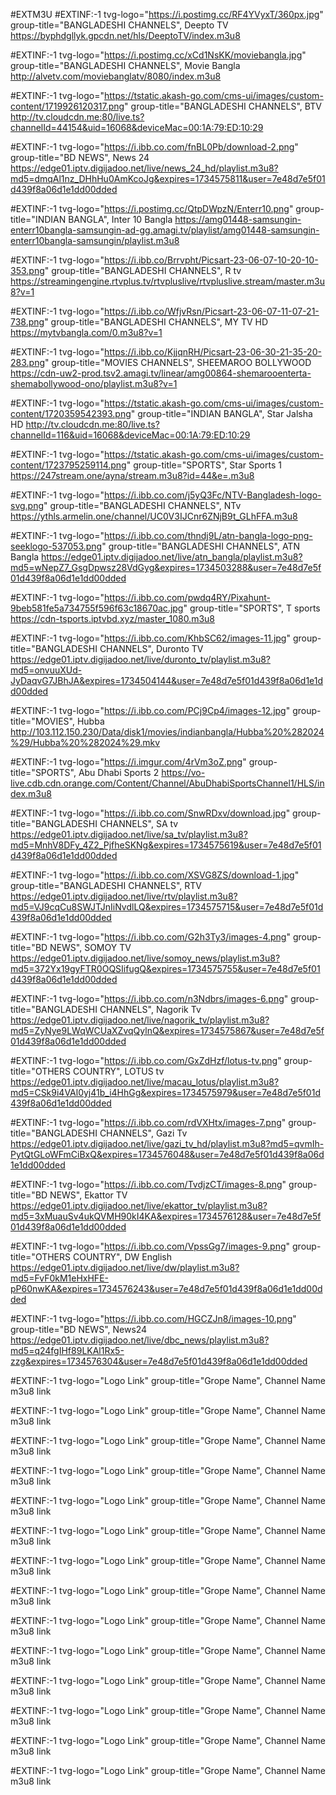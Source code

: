 #EXTM3U
#EXTINF:-1 tvg-logo="https://i.postimg.cc/RF4YVyxT/360px.jpg" group-title="BANGLADESHI CHANNELS", Deepto TV
https://byphdgllyk.gpcdn.net/hls/DeeptoTV/index.m3u8

#EXTINF:-1 tvg-logo="https://i.postimg.cc/xCd1NsKK/moviebangla.jpg" group-title="BANGLADESHI CHANNELS", Movie Bangla
http://alvetv.com/moviebanglatv/8080/index.m3u8

#EXTINF:-1 tvg-logo="https://tstatic.akash-go.com/cms-ui/images/custom-content/1719926120317.png" group-title="BANGLADESHI CHANNELS", BTV
http://tv.cloudcdn.me:80/live.ts?channelId=44154&uid=16068&deviceMac=00:1A:79:ED:10:29

#EXTINF:-1 tvg-logo="https://i.ibb.co.com/fnBL0Pb/download-2.png" group-title="BD NEWS", News 24
https://edge01.iptv.digijadoo.net/live/news_24_hd/playlist.m3u8?md5=dmqAl1nz_DHhHu0AmKcoJg&expires=1734575811&user=7e48d7e5f01d439f8a06d1e1dd00dded

#EXTINF:-1 tvg-logo="https://i.postimg.cc/QtpDWpzN/Enterr10.png" group-title="INDIAN BANGLA", Inter 10 Bangla
https://amg01448-samsungin-enterr10bangla-samsungin-ad-gg.amagi.tv/playlist/amg01448-samsungin-enterr10bangla-samsungin/playlist.m3u8

#EXTINF:-1 tvg-logo="https://i.ibb.co/Brrvpht/Picsart-23-06-07-10-20-10-353.png" group-title="BANGLADESHI CHANNELS", R tv
https://streamingengine.rtvplus.tv/rtvpluslive/rtvpluslive.stream/master.m3u8?v=1

#EXTINF:-1 tvg-logo="https://i.ibb.co/WfjvRsn/Picsart-23-06-07-11-07-21-738.png" group-title="BANGLADESHI CHANNELS", MY TV HD
https://mytvbangla.com/0.m3u8?v=1

#EXTINF:-1 tvg-logo="https://i.ibb.co/KjjqnRH/Picsart-23-06-30-21-35-20-283.png" group-title="MOVIES CHANNELS", SHEEMAROO BOLLYWOOD
https://cdn-uw2-prod.tsv2.amagi.tv/linear/amg00864-shemarooenterta-shemabollywood-ono/playlist.m3u8?v=1

#EXTINF:-1 tvg-logo="https://tstatic.akash-go.com/cms-ui/images/custom-content/1720359542393.png" group-title="INDIAN BANGLA", Star Jalsha HD
http://tv.cloudcdn.me:80/live.ts?channelId=116&uid=16068&deviceMac=00:1A:79:ED:10:29

#EXTINF:-1 tvg-logo="https://tstatic.akash-go.com/cms-ui/images/custom-content/1723795259114.png" group-title="SPORTS", Star Sports 1
https://247stream.one/ayna/stream.m3u8?id=44&e=.m3u8

#EXTINF:-1 tvg-logo="https://i.ibb.co.com/j5yQ3Fc/NTV-Bangladesh-logo-svg.png" group-title="BANGLADESHI CHANNELS", NTv
https://ythls.armelin.one/channel/UC0V3IJCnr6ZNjB9t_GLhFFA.m3u8

#EXTINF:-1 tvg-logo="https://i.ibb.co.com/thndj9L/atn-bangla-logo-png-seeklogo-537053.png" group-title="BANGLADESHI CHANNELS", ATN Bangla 
https://edge01.iptv.digijadoo.net/live/atn_bangla/playlist.m3u8?md5=wNepZ7_GsgDpwsz28VdGyg&expires=1734503288&user=7e48d7e5f01d439f8a06d1e1dd00dded

#EXTINF:-1 tvg-logo="https://i.ibb.co.com/pwdq4RY/Pixahunt-9beb581fe5a734755f596f63c18670ac.jpg" group-title="SPORTS", T sports 
https://cdn-tsports.iptvbd.xyz/master_1080.m3u8

#EXTINF:-1 tvg-logo="https://i.ibb.co.com/KhbSC62/images-11.jpg" group-title="BANGLADESHI CHANNELS", Duronto TV
https://edge01.iptv.digijadoo.net/live/duronto_tv/playlist.m3u8?md5=onvuuXUd-JyDaqvG7JBhJA&expires=1734504144&user=7e48d7e5f01d439f8a06d1e1dd00dded

#EXTINF:-1 tvg-logo="https://i.ibb.co.com/PCj9Cp4/images-12.jpg" group-title="MOVIES", Hubba 
http://103.112.150.230/Data/disk1/movies/indianbangla/Hubba%20%282024%29/Hubba%20%282024%29.mkv

#EXTINF:-1 tvg-logo="https://i.imgur.com/4rVm3oZ.png" group-title="SPORTS", Abu Dhabi Sports 2
https://vo-live.cdb.cdn.orange.com/Content/Channel/AbuDhabiSportsChannel1/HLS/index.m3u8

#EXTINF:-1 tvg-logo="https://i.ibb.co.com/SnwRDxv/download.jpg" group-title="BANGLADESHI CHANNELS", SA tv
https://edge01.iptv.digijadoo.net/live/sa_tv/playlist.m3u8?md5=MnhV8DFy_4Z2_PjfheSKNg&expires=1734575619&user=7e48d7e5f01d439f8a06d1e1dd00dded

#EXTINF:-1 tvg-logo="https://i.ibb.co.com/XSVG8ZS/download-1.jpg" group-title="BANGLADESHI CHANNELS", RTV 
https://edge01.iptv.digijadoo.net/live/rtv/playlist.m3u8?md5=VJ9cqCu8SWJTJnIiNvdlLQ&expires=1734575715&user=7e48d7e5f01d439f8a06d1e1dd00dded

#EXTINF:-1 tvg-logo="https://i.ibb.co.com/G2h3Ty3/images-4.png" group-title="BD NEWS", SOMOY TV
https://edge01.iptv.digijadoo.net/live/somoy_news/playlist.m3u8?md5=372Yx19gyFTR0OQSIifugQ&expires=1734575755&user=7e48d7e5f01d439f8a06d1e1dd00dded

#EXTINF:-1 tvg-logo="https://i.ibb.co.com/n3Ndbrs/images-6.png" group-title="BANGLADESHI CHANNELS", Nagorik Tv
https://edge01.iptv.digijadoo.net/live/nagorik_tv/playlist.m3u8?md5=ZyNye9LWqWCUaXZvqQylnQ&expires=1734575867&user=7e48d7e5f01d439f8a06d1e1dd00dded

#EXTINF:-1 tvg-logo="https://i.ibb.co.com/GxZdHzf/lotus-tv.png" group-title="OTHERS COUNTRY", LOTUS tv
https://edge01.iptv.digijadoo.net/live/macau_lotus/playlist.m3u8?md5=CSk9i4VAl0yj41b_i4HhGg&expires=1734575979&user=7e48d7e5f01d439f8a06d1e1dd00dded

#EXTINF:-1 tvg-logo="https://i.ibb.co.com/rdVXHtx/images-7.png" group-title="BANGLADESHI CHANNELS", Gazi Tv
https://edge01.iptv.digijadoo.net/live/gazi_tv_hd/playlist.m3u8?md5=qvmIh-PytQtGLoWFmCiBxQ&expires=1734576048&user=7e48d7e5f01d439f8a06d1e1dd00dded

#EXTINF:-1 tvg-logo="https://i.ibb.co.com/TvdjzCT/images-8.png" group-title="BD NEWS", Ekattor TV
https://edge01.iptv.digijadoo.net/live/ekattor_tv/playlist.m3u8?md5=3xMuauSv4ukQVMH90kI4KA&expires=1734576128&user=7e48d7e5f01d439f8a06d1e1dd00dded

#EXTINF:-1 tvg-logo="https://i.ibb.co.com/VpssGg7/images-9.png" group-title="OTHERS COUNTRY", DW English 
https://edge01.iptv.digijadoo.net/live/dw/playlist.m3u8?md5=FvF0kM1eHxHFE-pP60nwKA&expires=1734576243&user=7e48d7e5f01d439f8a06d1e1dd00dded

#EXTINF:-1 tvg-logo="https://i.ibb.co.com/HGCZJn8/images-10.png" group-title="BD NEWS", News24
https://edge01.iptv.digijadoo.net/live/dbc_news/playlist.m3u8?md5=q24fgIHf89LKAl1Rx5-zzg&expires=1734576304&user=7e48d7e5f01d439f8a06d1e1dd00dded

#EXTINF:-1 tvg-logo="Logo Link" group-title="Grope Name", Channel Name
m3u8 link

#EXTINF:-1 tvg-logo="Logo Link" group-title="Grope Name", Channel Name
m3u8 link

#EXTINF:-1 tvg-logo="Logo Link" group-title="Grope Name", Channel Name
m3u8 link

#EXTINF:-1 tvg-logo="Logo Link" group-title="Grope Name", Channel Name
m3u8 link

#EXTINF:-1 tvg-logo="Logo Link" group-title="Grope Name", Channel Name
m3u8 link

#EXTINF:-1 tvg-logo="Logo Link" group-title="Grope Name", Channel Name
m3u8 link

#EXTINF:-1 tvg-logo="Logo Link" group-title="Grope Name", Channel Name
m3u8 link

#EXTINF:-1 tvg-logo="Logo Link" group-title="Grope Name", Channel Name
m3u8 link

#EXTINF:-1 tvg-logo="Logo Link" group-title="Grope Name", Channel Name
m3u8 link

#EXTINF:-1 tvg-logo="Logo Link" group-title="Grope Name", Channel Name
m3u8 link

#EXTINF:-1 tvg-logo="Logo Link" group-title="Grope Name", Channel Name
m3u8 link

#EXTINF:-1 tvg-logo="Logo Link" group-title="Grope Name", Channel Name
m3u8 link

#EXTINF:-1 tvg-logo="Logo Link" group-title="Grope Name", Channel Name
m3u8 link

#EXTINF:-1 tvg-logo="Logo Link" group-title="Grope Name", Channel Name
m3u8 link

